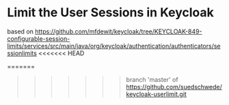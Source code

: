 # Limit the User Sessions in Keycloak

based on
https://github.com/mfdewit/keycloak/tree/KEYCLOAK-849-configurable-session-limits/services/src/main/java/org/keycloak/authentication/authenticators/sessionlimits
<<<<<<< HEAD


=======
>>>>>>> branch 'master' of https://github.com/suedschwede/keycloak-userlimit.git
